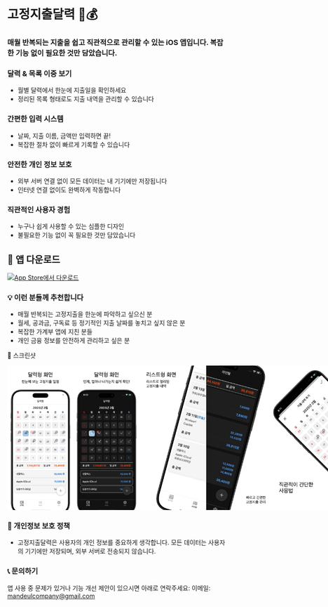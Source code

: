 # 고정지출달력 📅💰

### 매월 반복되는 지출을 쉽고 직관적으로 관리할 수 있는 iOS 앱입니다. 복잡한 기능 없이 필요한 것만 담았습니다.

### 달력 & 목록 이중 보기
- 월별 달력에서 한눈에 지출일을 확인하세요
- 정리된 목록 형태로도 지출 내역을 관리할 수 있습니다

### 간편한 입력 시스템
- 날짜, 지출 이름, 금액만 입력하면 끝!
- 복잡한 절차 없이 빠르게 기록할 수 있습니다

### 안전한 개인 정보 보호
- 외부 서버 연결 없이 모든 데이터는 내 기기에만 저장됩니다
- 인터넷 연결 없이도 완벽하게 작동합니다

### 직관적인 사용자 경험
- 누구나 쉽게 사용할 수 있는 심플한 디자인
- 불필요한 기능 없이 꼭 필요한 것만 담았습니다



## 📱 앱 다운로드
<a href="https://apps.apple.com/us/app/%EA%B3%A0%EC%A0%95%EC%A7%80%EC%B6%9C%EB%8B%AC%EB%A0%A5/id6743121839"> <img src="https://tools.applemediaservices.com/api/badges/download-on-the-app-store/black/ko-kr?size=250x83" alt="App Store에서 다운로드" height="50"> </a>
### 💡 이런 분들께 추천합니다
- 매월 반복되는 고정지출을 한눈에 파악하고 싶으신 분
- 월세, 공과금, 구독료 등 정기적인 지출 날짜를 놓치고 싶지 않은 분
- 복잡한 가계부 앱에 지친 분들
- 개인 금융 정보를 안전하게 관리하고 싶은 분

📸 스크린샷
<div style="display: flex; justify-content: space-between;">
<img src="1.png" width="30%" alt="달력 화면">
<img src="2.png" width="30%" alt="목록 화면">
<img src="3.png" width="30%" alt="입력 화면">
<img src="4.png" width="30%" alt="입력 화면">
<img src="5.png" width="30%" alt="입력 화면">
<img src="6.png" width="30%" alt="입력 화면">
</div>


### 📝 개인정보 보호 정책
- 고정지출달력은 사용자의 개인 정보를 중요하게 생각합니다. 모든 데이터는 사용자의 기기에만 저장되며, 외부 서버로 전송되지 않습니다.

### 📞 문의하기
앱 사용 중 문제가 있거나 기능 개선 제안이 있으시면 아래로 연락주세요:
이메일: mandeulcompany@gmail.com

